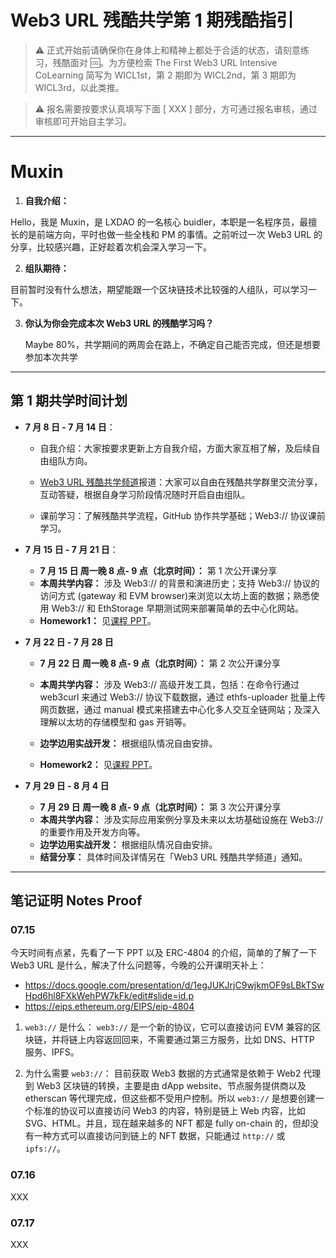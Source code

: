 # Web3 URL 残酷共学第 1 期残酷指引

> ⚠️ 正式开始前请确保你在身体上和精神上都处于合适的状态，请刻意练习，残酷面对 🆒。为方便检索 The First Web3 URL Intensive CoLearning 简写为 WICL1st，第 2 期即为 WICL2nd，第 3 期即为 WICL3rd，以此类推。

> ⚠️ 报名需要按要求认真填写下面 [ XXX ] 部分，方可通过报名审核，通过审核即可开始自主学习。

---

# Muxin

1. **自我介绍：**

Hello，我是 Muxin，是 LXDAO 的一名核心 buidler，本职是一名程序员，最擅长的是前端方向，平时也做一些全栈和 PM 的事情。之前听过一次 Web3 URL 的分享，比较感兴趣，正好趁着次机会深入学习一下。

2. **组队期待：**

目前暂时没有什么想法，期望能跟一个区块链技术比较强的人组队，可以学习一下。

3. **你认为你会完成本次 Web3 URL 的残酷学习吗？**

   Maybe 80%，共学期间的两周会在路上，不确定自己能否完成，但还是想要参加本次共学

---

## 第 1 期共学时间计划

- **7 月 8 日 - 7 月 14 日**：

  - 自我介绍：大家按要求更新上方自我介绍，方面大家互相了解，及后续自由组队方向。

  - [Web3 URL 残酷共学频道](https://t.me/LXDAO/8748)报道：大家可以自由在残酷共学群里交流分享，互动答疑，根据自身学习阶段情况随时开启自由组队。

  - 课前学习：了解残酷共学流程，GitHub 协作共学基础；Web3:// 协议课前学习。

- **7 月 15 日 - 7 月 21 日**：

  - **7 月 15 日 周一晚 8 点- 9 点（北京时间）：** 第 1 次公开课分享
  - **本周共学内容：** 涉及 Web3:// 的背景和演进历史；支持 Web3:// 协议的访问方式 (gateway 和 EVM browser)来浏览以太坊上面的数据；熟悉使用 Web3:// 和 EthStorage 早期测试网来部署简单的去中心化网站。
  - **Homework1：** 见[课程 PPT](https://docs.google.com/presentation/d/1egJUKJrjC9wjkmOF9sLBkTSwHpd6hl8FXkWehPW7kFk/edit#slide=id.g1754f50a55c_0_11)。

- **7 月 22 日 - 7 月 28 日**

  - **7 月 22 日 周一晚 8 点- 9 点（北京时间）：** 第 2 次公开课分享

  - **本周共学内容：** 涉及 Web3:// 高级开发工具，包括：在命令行通过 web3curl 来通过 Web3:// 协议下载数据，通过 ethfs-uploader 批量上传网页数据，通过 manual 模式来搭建去中心化多人交互全链网站；及深入理解以太坊的存储模型和 gas 开销等。
  - **边学边用实战开发：** 根据组队情况自由安排。
  - **Homework2：** 见[课程 PPT](https://docs.google.com/presentation/d/1egJUKJrjC9wjkmOF9sLBkTSwHpd6hl8FXkWehPW7kFk/edit#slide=id.g1754f50a55c_0_11)。

- **7 月 29 日 - 8 月 4 日**
  - **7 月 29 日 周一晚 8 点- 9 点（北京时间）：** 第 3 次公开课分享
  - **本周共学内容：** 涉及实际应用案例分享及未来以太坊基础设施在 Web3:// 的重要作用及开发方向等。
  - **边学边用实战开发：** 根据组队情况自由安排。
  - **结营分享：** 具体时间及详情另在「Web3 URL 残酷共学频道」通知。

---

## 笔记证明 Notes Proof

<!-- Content_START -->

### 07.15

今天时间有点紧，先看了一下 PPT 以及 ERC-4804 的介绍，简单的了解了一下 Web3 URL 是什么，解决了什么问题等，今晚的公开课明天补上：

- https://docs.google.com/presentation/d/1egJUKJrjC9wjkmOF9sLBkTSwHpd6hl8FXkWehPW7kFk/edit#slide=id.p
- https://eips.ethereum.org/EIPS/eip-4804

1. `web3://` 是什么：
   `web3://` 是一个新的协议，它可以直接访问 EVM 兼容的区块链，并将链上内容返回回来，不需要通过第三方服务，比如 DNS、HTTP 服务、IPFS。

2. 为什么需要 `web3://`：
   目前获取 Web3 数据的方式通常是依赖于 Web2 代理到 Web3 区块链的转换，主要是由 dApp website、节点服务提供商以及 etherscan 等代理完成，但这些都不受用户控制。所以 `web3://` 是想要创建一个标准的协议可以直接访问 Web3 的内容，特别是链上 Web 内容，比如 SVG、HTML。并且，现在越来越多的 NFT 都是 fully on-chain 的，但却没有一种方式可以直接访问到链上的 NFT 数据，只能通过 `http://` 或 `ipfs://`。

### 07.16

XXX

### 07.17

XXX

<!-- Content_END -->
